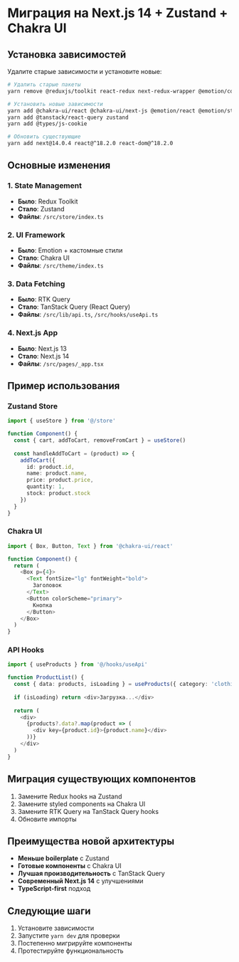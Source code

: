 # Миграция на Next.js 14 + Zustand + Chakra UI

## Установка зависимостей

Удалите старые зависимости и установите новые:

```bash
# Удалить старые пакеты
yarn remove @reduxjs/toolkit react-redux next-redux-wrapper @emotion/core

# Установить новые зависимости
yarn add @chakra-ui/react @chakra-ui/next-js @emotion/react @emotion/styled framer-motion
yarn add @tanstack/react-query zustand
yarn add @types/js-cookie

# Обновить существующие
yarn add next@14.0.4 react@^18.2.0 react-dom@^18.2.0
```

## Основные изменения

### 1. State Management
- **Было**: Redux Toolkit
- **Стало**: Zustand
- **Файлы**: `/src/store/index.ts`

### 2. UI Framework
- **Было**: Emotion + кастомные стили
- **Стало**: Chakra UI
- **Файлы**: `/src/theme/index.ts`

### 3. Data Fetching
- **Было**: RTK Query
- **Стало**: TanStack Query (React Query)
- **Файлы**: `/src/lib/api.ts`, `/src/hooks/useApi.ts`

### 4. Next.js App
- **Было**: Next.js 13
- **Стало**: Next.js 14
- **Файлы**: `/src/pages/_app.tsx`

## Пример использования

### Zustand Store
```typescript
import { useStore } from '@/store'

function Component() {
  const { cart, addToCart, removeFromCart } = useStore()
  
  const handleAddToCart = (product) => {
    addToCart({
      id: product.id,
      name: product.name,
      price: product.price,
      quantity: 1,
      stock: product.stock
    })
  }
}
```

### Chakra UI
```typescript
import { Box, Button, Text } from '@chakra-ui/react'

function Component() {
  return (
    <Box p={4}>
      <Text fontSize="lg" fontWeight="bold">
        Заголовок
      </Text>
      <Button colorScheme="primary">
        Кнопка
      </Button>
    </Box>
  )
}
```

### API Hooks
```typescript
import { useProducts } from '@/hooks/useApi'

function ProductList() {
  const { data: products, isLoading } = useProducts({ category: 'clothing' })
  
  if (isLoading) return <div>Загрузка...</div>
  
  return (
    <div>
      {products?.data?.map(product => (
        <div key={product.id}>{product.name}</div>
      ))}
    </div>
  )
}
```

## Миграция существующих компонентов

1. Замените Redux hooks на Zustand
2. Замените styled components на Chakra UI
3. Замените RTK Query на TanStack Query hooks
4. Обновите импорты

## Преимущества новой архитектуры

- **Меньше boilerplate** с Zustand
- **Готовые компоненты** с Chakra UI
- **Лучшая производительность** с TanStack Query
- **Современный Next.js 14** с улучшениями
- **TypeScript-first** подход

## Следующие шаги

1. Установите зависимости
2. Запустите `yarn dev` для проверки
3. Постепенно мигрируйте компоненты
4. Протестируйте функциональность 